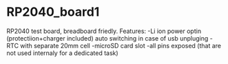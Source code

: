 # RP2040_board1
 RP2040 test board, breadboard friedly.
 Features:
 -Li ion power optin (protectiion+charger included) auto switching in case of usb unpluging
 -RTC with separate 20mm cell
 -microSD card slot
 -all pins exposed (that are not used internaly for a dedicated task)
